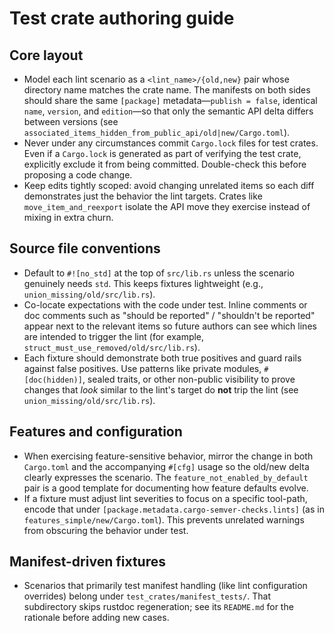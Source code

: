# Test crate authoring guide

## Core layout
- Model each lint scenario as a `<lint_name>/{old,new}` pair whose directory name matches the crate name. The manifests on both sides should share the same `[package]` metadata—`publish = false`, identical `name`, `version`, and `edition`—so that only the semantic API delta differs between versions (see `associated_items_hidden_from_public_api/old|new/Cargo.toml`).
- Never under any circumstances commit `Cargo.lock` files for test crates. Even if a `Cargo.lock` is generated as part of verifying the test crate, explicitly exclude it from being committed. Double-check this before proposing a code change.
- Keep edits tightly scoped: avoid changing unrelated items so each diff demonstrates just the behavior the lint targets. Crates like `move_item_and_reexport` isolate the API move they exercise instead of mixing in extra churn.

## Source file conventions
- Default to `#![no_std]` at the top of `src/lib.rs` unless the scenario genuinely needs `std`. This keeps fixtures lightweight (e.g., `union_missing/old/src/lib.rs`).
- Co-locate expectations with the code under test. Inline comments or doc comments such as "should be reported" / "shouldn't be reported" appear next to the relevant items so future authors can see which lines are intended to trigger the lint (for example, `struct_must_use_removed/old/src/lib.rs`).
- Each fixture should demonstrate both true positives and guard rails against false positives. Use patterns like private modules, `#[doc(hidden)]`, sealed traits, or other non-public visibility to prove changes that *look* similar to the lint's target do **not** trip the lint (see `union_missing/old/src/lib.rs`).

## Features and configuration
- When exercising feature-sensitive behavior, mirror the change in both `Cargo.toml` and the accompanying `#[cfg]` usage so the old/new delta clearly expresses the scenario. The `feature_not_enabled_by_default` pair is a good template for documenting how feature defaults evolve.
- If a fixture must adjust lint severities to focus on a specific tool-path, encode that under `[package.metadata.cargo-semver-checks.lints]` (as in `features_simple/new/Cargo.toml`). This prevents unrelated warnings from obscuring the behavior under test.

## Manifest-driven fixtures
- Scenarios that primarily test manifest handling (like lint configuration overrides) belong under `test_crates/manifest_tests/`. That subdirectory skips rustdoc regeneration; see its `README.md` for the rationale before adding new cases.
